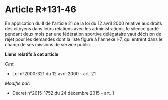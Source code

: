 # Article R*131-46

En application du II de l'article 21 de la loi du 12 avril 2000 relative aux droits des citoyens dans leurs relations avec
les administrations, le silence gardé pendant deux mois par une fédération sportive délégataire vaut décision de rejet pour
les demandes dont la liste figure à l'annexe I-7, qui entrent dans le champ de ses missions de service public.

**Liens relatifs à cet article**

_Cite_:

  - Loi n°2000-321 du 12 avril 2000 - art. 21

_Modifié par_:

  - Décret n°2015-1752 du 24 décembre 2015 - art. 1
